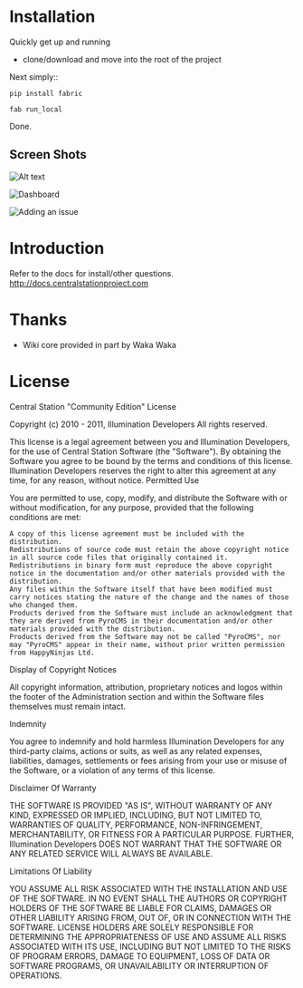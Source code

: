 # Installation

Quickly get up and running

* clone/download and move into the root of the project

Next simply::

    pip install fabric
    
    fab run_local
    
Done.


## Screen Shots

![Alt text](http://centralstationproject.com/images/issues.png)

![Dashboard](http://centralstationproject.com/images/dashboard.png)

![Adding an issue](http://centralstationproject.com/images/add_issue.png)


# Introduction

Refer to the docs for install/other questions.  http://docs.centralstationproject.com

# Thanks

* Wiki core provided in part by Waka Waka

# License

Central Station "Community Edition" License

Copyright (c) 2010 - 2011, Illumination Developers
All rights reserved.

This license is a legal agreement between you and Illumination Developers, for the use of Central Station Software (the "Software"). By obtaining the Software you agree to be bound by the terms and conditions of this license. Illumination Developers reserves the right to alter this agreement at any time, for any reason, without notice.
Permitted Use

You are permitted to use, copy, modify, and distribute the Software with or without modification, for any purpose, provided that the following conditions are met:

    A copy of this license agreement must be included with the distribution.
    Redistributions of source code must retain the above copyright notice in all source code files that originally contained it.
    Redistributions in binary form must reproduce the above copyright notice in the documentation and/or other materials provided with the distribution.
    Any files within the Software itself that have been modified must carry notices stating the nature of the change and the names of those who changed them.
    Products derived from the Software must include an acknowledgment that they are derived from PyroCMS in their documentation and/or other materials provided with the distribution.
    Products derived from the Software may not be called "PyroCMS", nor may "PyroCMS" appear in their name, without prior written permission from HappyNinjas Ltd.

Display of Copyright Notices

All copyright information, attribution, proprietary notices and logos within the footer of the Administration section and within the Software files themselves must remain intact.

Indemnity

You agree to indemnify and hold harmless Illumination Developers for any third-party claims, actions or suits, as well as any related expenses, liabilities, damages, settlements or fees arising from your use or misuse of the Software, or a violation of any terms of this license.

Disclaimer Of Warranty

THE SOFTWARE IS PROVIDED "AS IS", WITHOUT WARRANTY OF ANY KIND, EXPRESSED OR IMPLIED, INCLUDING, BUT NOT LIMITED TO, WARRANTIES OF QUALITY, PERFORMANCE, NON-INFRINGEMENT, MERCHANTABILITY, OR FITNESS FOR A PARTICULAR PURPOSE. FURTHER, Illumination Developers DOES NOT WARRANT THAT THE SOFTWARE OR ANY RELATED SERVICE WILL ALWAYS BE AVAILABLE.

Limitations Of Liability

YOU ASSUME ALL RISK ASSOCIATED WITH THE INSTALLATION AND USE OF THE SOFTWARE. IN NO EVENT SHALL THE AUTHORS OR COPYRIGHT HOLDERS OF THE SOFTWARE BE LIABLE FOR CLAIMS, DAMAGES OR OTHER LIABILITY ARISING FROM, OUT OF, OR IN CONNECTION WITH THE SOFTWARE. LICENSE HOLDERS ARE SOLELY RESPONSIBLE FOR DETERMINING THE APPROPRIATENESS OF USE AND ASSUME ALL RISKS ASSOCIATED WITH ITS USE, INCLUDING BUT NOT LIMITED TO THE RISKS OF PROGRAM ERRORS, DAMAGE TO EQUIPMENT, LOSS OF DATA OR SOFTWARE PROGRAMS, OR UNAVAILABILITY OR INTERRUPTION OF OPERATIONS.

